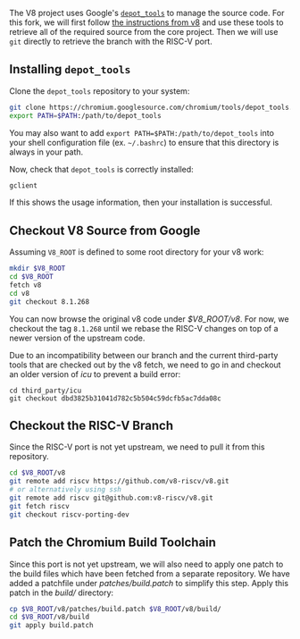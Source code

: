 The V8 project uses Google's [`depot_tools`](https://commondatastorage.googleapis.com/chrome-infra-docs/flat/depot_tools/docs/html/depot_tools_tutorial.html#_setting_up) to manage the source code. For this fork, we will first follow [the instructions from v8](https://v8.dev/docs/source-code) and use these tools to retrieve all of the required source from the core project. Then we will use `git` directly to retrieve the branch with the RISC-V port.

## Installing `depot_tools`

Clone the `depot_tools` repository to your system:

```bash
git clone https://chromium.googlesource.com/chromium/tools/depot_tools.git
export PATH=$PATH:/path/to/depot_tools
```

You may also want to add `export PATH=$PATH:/path/to/depot_tools` into your shell configuration file (ex. `~/.bashrc`) to ensure that this directory is always in your path.

Now, check that `depot_tools` is correctly installed:

```bash
gclient
```
If this shows the usage information, then your installation is successful.

## Checkout V8 Source from Google

Assuming `V8_ROOT` is defined to some root directory for your v8 work:
```bash
mkdir $V8_ROOT
cd $V8_ROOT
fetch v8
cd v8
git checkout 8.1.268
```
You can now browse the original v8 code under _$V8_ROOT/v8_. For now, we checkout the tag `8.1.268` until we rebase the RISC-V changes on top of a newer version of the upstream code.

Due to an incompatibility between our branch and the current third-party tools that are checked out by the v8 fetch, we need to go in and checkout an older version of _icu_ to prevent a build error:

```
cd third_party/icu
git checkout dbd3825b31041d782c5b504c59dcfb5ac7dda08c
```

## Checkout the RISC-V Branch

Since the RISC-V port is not yet upstream, we need to pull it from this repository.

```bash
cd $V8_ROOT/v8
git remote add riscv https://github.com/v8-riscv/v8.git
# or alternatively using ssh
git remote add riscv git@github.com:v8-riscv/v8.git
git fetch riscv
git checkout riscv-porting-dev
```

## Patch the Chromium Build Toolchain

Since this port is not yet upstream, we will also need to apply one patch to the build files which have been fetched from a separate repository. We have added a patchfile under _patches/build.patch_ to simplify this step. Apply this patch in the _build/_ directory:

```bash
cp $V8_ROOT/v8/patches/build.patch $V8_ROOT/v8/build/
cd $V8_ROOT/v8/build
git apply build.patch
```